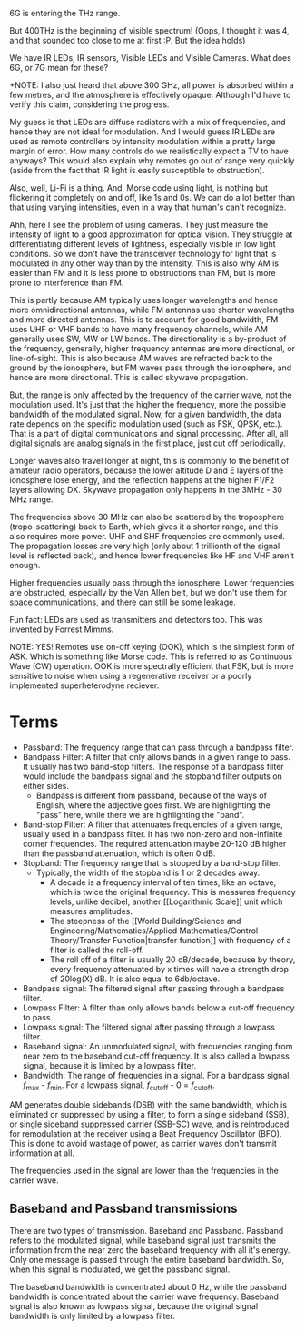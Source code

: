 6G is entering the THz range.

But 400THz is the beginning of visible spectrum! (Oops, I thought it was 4, and that sounded too close to me at first :P. But the idea holds)

We have IR LEDs, IR sensors, Visible LEDs and Visible Cameras.
What does 6G, or 7G mean for these?

+NOTE: I also just heard that above 300 GHz, all power is absorbed within a few metres, and the atmosphere is effectively opaque. Although I'd have to verify this claim, considering the progress.

My guess is that LEDs are diffuse radiators with a mix of frequencies, and hence they are not ideal for modulation.
And I would guess IR LEDs are used as remote controllers by intensity modulation within a pretty large margin of error.
How many controls do we realistically expect a TV to have anyways? This would also explain why remotes go out of range very quickly (aside from the fact that IR light is easily susceptible to obstruction).

Also, well, Li-Fi is a thing. And, Morse code using light, is nothing but flickering it completely on and off, like 1s and 0s. We can do a lot better than that using varying intensities, even in a way that human's can't recognize.

Ahh, here I see the problem of using cameras. They just measure the intensity of light to a good approximation for optical vision. They struggle at differentiating different levels of lightness, especially visible in low light conditions. So we don't have the transceiver technology for light that is modulated in any other way than by the intensity. This is also why AM is easier than FM and it is less prone to obstructions than FM, but is more prone to interference than FM.

This is partly because AM typically uses longer wavelengths and hence more omnidirectional antennas, while FM antennas use shorter wavelengths and more directed antennas. This is to account for good bandwidth, FM uses UHF or VHF bands to have many frequency channels, while AM generally uses SW, MW or LW bands. The directionality is a by-product of the frequency, generally, higher frequency antennas are more directional, or line-of-sight. This is also because AM waves are refracted back to the ground by the ionosphere, but FM waves pass through the ionosphere, and hence are more directional. This is called skywave propagation.

But, the range is only affected by the frequency of the carrier wave, not the modulation used. It's just that the higher the frequency, more the possible bandwidth of the modulated signal. Now, for a given bandwidth, the data rate depends on the specific modulation used (such as FSK, QPSK, etc.). That is a part of digital communications and signal processing. After all, all digital signals are analog signals in the first place, just cut off periodically. 

Longer waves also travel longer at night, this is commonly to the benefit of amateur radio operators, because the lower altitude D and E layers of the ionosphere lose energy, and the reflection happens at the higher F1/F2 layers allowing DX. Skywave propagation only happens in the 3MHz - 30 MHz range.

The frequencies above 30 MHz can also be scattered by the troposphere (tropo-scattering) back to Earth, which gives it a shorter range, and this also requires more power. UHF and SHF frequencies are commonly used. The propagation losses are very high (only about 1 trillionth of the signal level is reflected back), and hence lower frequencies like HF and VHF aren't enough.

Higher frequencies usually pass through the ionosphere. Lower frequencies are obstructed, especially by the Van Allen belt, but we don't use them for space communications, and there can still be some leakage.

Fun fact: LEDs are used as transmitters and detectors too. This was invented by Forrest Mimms.


NOTE: YES! Remotes use on-off keying (OOK), which is the simplest form of ASK. Which is something like Morse code. This is referred to as Continuous Wave (CW) operation. OOK is more spectrally efficient that FSK, but is more sensitive to noise when using a regenerative receiver or a poorly implemented superheterodyne reciever.



# Terms
- Passband: The frequency range that can pass through a bandpass filter.
- Bandpass Filter: A filter that only allows bands in a given range to pass. It usually has two band-stop filters. The response of a bandpass filter would include the bandpass signal and the stopband filter outputs on either sides.
	- Bandpass is different from passband, because of the ways of English, where the adjective goes first. We are highlighting the "pass" here, while there we are highlighting the "band".
- Band-stop Filter: A filter that attenuates frequencies of a given range, usually used in a bandpass filter. It has two non-zero and non-infinite corner frequencies. The required attenuation maybe 20-120 dB higher than the passband attenuation, which is often 0 dB.
- Stopband: The frequency range that is stopped by a band-stop filter.
	- Typically, the width of the stopband is 1 or 2 decades away.
		- A decade is a frequency interval of ten times, like an octave, which is twice the original frequency. This is measures frequency levels, unlike decibel, another [[Logarithmic Scale]] unit which measures amplitudes.
		- The steepness of the [[World Building/Science and Engineering/Mathematics/Applied Mathematics/Control Theory/Transfer Function|transfer function]] with frequency of a filter is called the roll-off.
		- The roll off of a filter is usually 20 dB/decade, because by theory, every frequency attenuated by x times will have a strength drop of 20log(X) dB. It is also equal to 6db/octave.
- Bandpass signal: The filtered signal after passing through a bandpass filter.
- Lowpass Filter: A filter than only allows bands below a cut-off frequency to pass.
- Lowpass signal: The filtered signal after passing through a lowpass filter.
- Baseband signal: An unmodulated signal, with frequencies ranging from near zero to the baseband cut-off frequency. It is also called a lowpass signal, because it is limited by a lowpass filter.
- Bandwidth: The range of frequencies in a signal. For a bandpass signal, $f_\text{max}$ - $f_\text{min}$. For a lowpass signal, $f_\text{cutoff}$ - 0 = $f_\text{cutoff}$.

AM generates double sidebands (DSB) with the same bandwidth, which is eliminated or suppressed by using a filter, to form a single sideband (SSB), or single sideband suppressed carrier (SSB-SC) wave, and is reintroduced for remodulation at the receiver using a Beat Frequency Oscillator (BFO). This is done to avoid wastage of power, as carrier waves don't transmit information at all.

The frequencies used in the signal are lower than the frequencies in the carrier wave.

## Baseband and Passband transmissions
There are two types of transmission. Baseband and Passband. Passband refers to the modulated signal, while baseband signal just transmits the information from the near zero the baseband frequency with all it's energy. Only one message is passed through the entire baseband bandwidth. So, when this signal is modulated, we get the passband signal.

The baseband bandwidth is concentrated about 0 Hz, while the passband bandwidth is concentrated about the carrier wave frequency. Baseband signal is also known as lowpass signal, because the original signal bandwidth is only limited by a lowpass filter.

